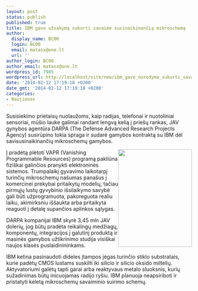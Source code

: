 ```yaml
---
layout: post
status: publish
published: true
title: IBM gavo užsakymą sukurti savaime susinaikinančią mikroschemą
author:
  display_name: BC00
  login: BC00
  email: matasx@one.lt
  url: ''
author_login: BC00
author_email: matasx@one.lt
wordpress_id: 7985
wordpress_url: http://localhost/site/new/ibm_gavo_nurodyma_sukurti_savaime_susinaikinancia_mikroschema/
date: '2014-02-12 17:19:18 +0200'
date_gmt: '2014-02-12 17:19:18 +0200'
categories:
- Naujienos
---
```

<p>
	Susisiekimo prietaisų nuolaužoms, kaip radijas, telefonai ir nuotoliniai sensoriai, mū&scaron;io lauke galimai randant lengvą kelią į prie&scaron;ų rankas, JAV gynybos agentūra DARPA (The Defense Advanced Research Projects Agency) susirūpino tokia spraga ir sudarė gamybos kontraktą su IBM dėl savisusinaikinančių mikroschemų gamybos.</p>
<p>
	<img alt="" src="http://technews.lt/userfiles/ICdestruction_php.jpeg" style="width: 200px; height: 265px; float: right;" />Į pradėtą plėtoti VAPR (Vanishing Programmable Resources) programą pakliūna fizi&scaron;kai galinčios pranykti elektroninės sistemos. Trumpalaikį gyvavimo laikotarpį turinčių mikroschemų na&scaron;umas pana&scaron;us į komercinei prekybai pritaikytų modelių, tačiau pirmųjų lustų gyvybinio i&scaron;silaikymo savybė gali būti užprogramuota, pakoreguota realiu laiku, akimirksniu i&scaron;&scaron;aukta arba pritaikyta reaguoti į detalę supančios aplinkos sąlygas.</p>
<p>
	DARPA kompanijai IBM skyrė 3,45 mln JAV dolerių, jog būtų pradėta reikalingų medžiagų, komponentų, integracijos į galutinį produktą ir masinės gamybos užtikrinimo studija visi&scaron;kai naujos klasės puslaidinininkams.</p>
<p>
	IBM ketina pasinaudoti dideles įtampos jėgas turinčio stiklo substratais, kurie padėtų CMOS lustams suskilti iki silicio ir silicio oksido miltelių. Aktyvatoriumi galėtų tapti garai arba reaktyvaus metalo sluoksnis, kurių sužadinimas būtų inicuojamas radijo ry&scaron;iu. IBM planuoja neapsiriboti ir pristatyti keletą mikroschemų savaiminio suirimo schemų.</p>
